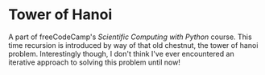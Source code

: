# Tower of Hanoi

A part of freeCodeCamp's *Scientific Computing with Python* course. This time recursion is introduced by way of that old chestnut, the tower of hanoi problem. Interestingly though, I don't think I've ever encountered an iterative approach to solving this problem until now!